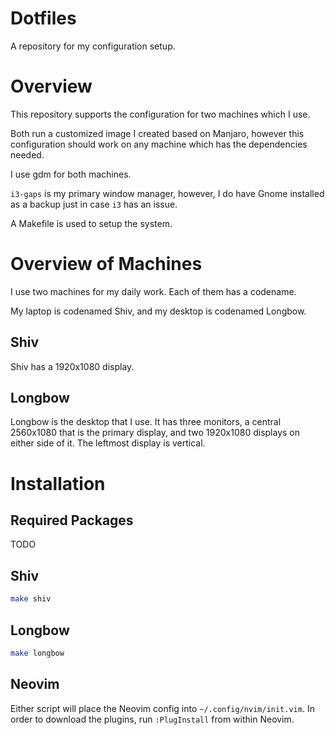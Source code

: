 # Dotfiles
A repository for my configuration setup.

# Overview
This repository supports the configuration for two machines which I use.

Both run a customized image I created based on Manjaro,
however this configuration should work on any machine which has the
dependencies needed.

I use gdm for both machines.

`i3-gaps` is my primary window manager, however, I do have Gnome installed as a
backup just in case `i3` has an issue.

A Makefile is used to setup the system.

# Overview of Machines

I use two machines for my daily work. Each of them has a codename.

My laptop is codenamed Shiv, and my desktop is codenamed Longbow.

## Shiv
Shiv has a 1920x1080 display.

## Longbow
Longbow is the desktop that I use.
It has three monitors, a central 2560x1080 that is the primary display, and two
1920x1080 displays on either side of it. The leftmost display is vertical.


# Installation

## Required Packages
TODO

## Shiv

```sh
make shiv
```

## Longbow

```sh
make longbow
```

## Neovim

Either script will place the Neovim config into `~/.config/nvim/init.vim`.
In order to download the plugins, run `:PlugInstall` from within Neovim.
